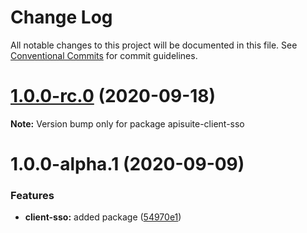 # Change Log

All notable changes to this project will be documented in this file.
See [Conventional Commits](https://conventionalcommits.org) for commit guidelines.

# [1.0.0-rc.0](https://github.com/Cloudoki/APISuite/compare/apisuite-client-sso@1.0.0-alpha.1...apisuite-client-sso@1.0.0-rc.0) (2020-09-18)

**Note:** Version bump only for package apisuite-client-sso





# 1.0.0-alpha.1 (2020-09-09)


### Features

* **client-sso:** added package ([54970e1](https://github.com/Cloudoki/APISuite/commit/54970e11244f4d68118c3d7123acf54c6134a5c8))

